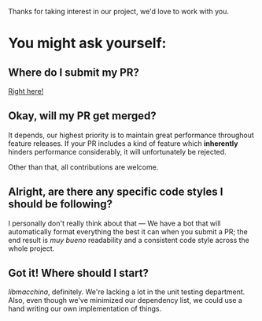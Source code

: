 Thanks for taking interest in our project, we'd love to work with you.

# You might ask yourself:

## Where do I submit my PR?

[Right here!](https://github.com/Macchina-CLI/macchina/pull/new/main)

## Okay, will my PR get merged?

It depends, our highest priority is to maintain great performance throughout
feature releases. If your PR includes a kind of feature which **inherently**
hinders performance considerably, it will unfortunately be rejected.

Other than that, all contributions are welcome.

## Alright, are there any specific code styles I should be following?

I personally don't really think about that — We have a bot that will
automatically format everything the best it can when you submit a PR; the end
result is _muy bueno_ readability and a consistent code style across
the whole project.

## Got it! Where should I start?

_libmacchina_, definitely. We're lacking a lot in the unit testing department.
Also, even though we've minimized our dependency list, we could use a hand
writing our own implementation of things.
